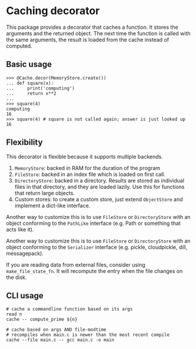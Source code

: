 # Caching decorator

This package provides a decorator that caches a function. It stores
the arguments and the returned object. The next time the function is
called with the same arguments, the result is loaded from the cache
instead of computed.

## Basic usage

    >>> @Cache.decor(MemoryStore.create())
    ... def square(x):
    ...     print('computing')
    ...     return x**2
    ...
    >>> square(4)
    computing
    16
    >>> square(4) # square is not called again; answer is just looked up
    16

## Flexibility

This decorator is flexible because it supports multiple backends.

1. `MemoryStore`: backed in RAM for the duration of the program
2. `FileStore`: backed in an index file which is loaded on first call.
3. `DirectoryStore`: backed in a directory. Results are stored as
   individual files in that directory, and they are loaded lazily. Use
   this for functions that return large objects.
4. Custom stores: to create a custom store, just extend `ObjectStore`
   and implement a dict-like interface.

Another way to customize this is to use `FileStore` or
`DirectoryStore` with an object conforming to the `PathLike`
interface (e.g. Path or something that acts like it).

Another way to customize this is to use `FileStore` or
`DirectoryStore` with an object conforming to the `Serializer`
interface (e.g. pickle, cloudpickle, dill, messagepack).

If you are reading data from external files, consider using
`make_file_state_fn`. It will recompute the entry when the file
changes on the disk.

## CLI usage

    # cache a commandline function based on its args
    read n
    cache -- compute_prime ${n}

    # cache based on args AND file-modtime
    # recompiles when main.c is newer than the most recent compile
    cache --file main.c -- gcc main.c -o main


